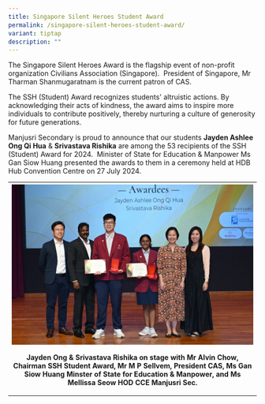 ```yaml
---
title: Singapore Silent Heroes Student Award
permalink: /singapore-silent-heroes-student-award/
variant: tiptap
description: ""
---
```

<p>The Singapore Silent Heroes Award is the flagship event of non-profit
organization Civilians Association (Singapore).&nbsp; President of Singapore,
Mr Tharman Shanmugaratnam is the current patron of CAS.</p>
<p>The SSH (Student) Award recognizes students' altruistic actions. By acknowledging
their acts of kindness, the award aims to inspire more individuals to contribute
positively, thereby nurturing a culture of generosity for future generations.</p>
<p>Manjusri Secondary is proud to announce that our students <strong>Jayden Ashlee Ong Qi Hua</strong> &amp; <strong>Srivastava Rishika</strong> are
among the 53 recipients of the SSH (Student) Award for 2024.&nbsp; Minister
of State for Education &amp; Manpower Ms Gan Siow Huang presented the awards
to them in a ceremony held at HDB Hub Convention Centre on 27 July 2024.</p>
<table style="minWidth: 25px">
<colgroup>
<col>
</colgroup>
<tbody>
<tr>
<th rowspan="1" colspan="1">
<div class="isomer-image-wrapper">
<img style="width: 100%" height="auto" width="100%" alt="" src="/images/Spotlight/2024 Silent Heroes/Silent_Heroes.jpg">
</div>
<p>Jayden Ong &amp; Srivastava Rishika on stage with Mr Alvin Chow, Chairman
SSH Student Award, Mr M P Sellvem, President CAS, Ms Gan Siow Huang Minster
of State for Education &amp; Manpower, and Ms Mellissa Seow HOD CCE Manjusri
Sec.</p>
</th>
</tr>
</tbody>
</table>
<p></p>